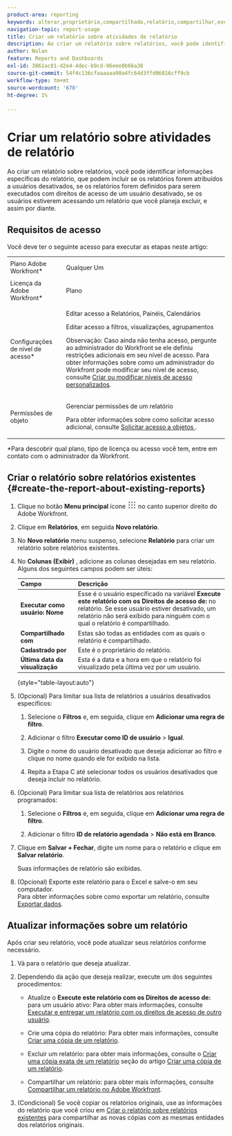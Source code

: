```yaml
---
product-area: reporting
keywords: alterar,proprietário,compartilhado,relatório,compartilhar,executar,usuário,acesso,direitos,inseridos,último,visualizado,data,relatórios,atividades
navigation-topic: report-usage
title: Criar um relatório sobre atividades de relatório
description: Ao criar um relatório sobre relatórios, você pode identificar informações específicas do relatório, que podem incluir se os relatórios forem atribuídos a usuários desativados, se os relatórios forem definidos para serem executados com direitos de acesso de um usuário desativado, se os usuários estiverem acessando um relatório que você planeja excluir, e assim por diante.
author: Nolan
feature: Reports and Dashboards
exl-id: 3861ac81-d2e4-4dec-b9cd-96eee0b66a38
source-git-commit: 54f4c136cfaaaaaa90a4fc64d3ffd06816cff9cb
workflow-type: tm+mt
source-wordcount: '670'
ht-degree: 1%

---
```


# Criar um relatório sobre atividades de relatório

Ao criar um relatório sobre relatórios, você pode identificar informações específicas do relatório, que podem incluir se os relatórios forem atribuídos a usuários desativados, se os relatórios forem definidos para serem executados com direitos de acesso de um usuário desativado, se os usuários estiverem acessando um relatório que você planeja excluir, e assim por diante.

## Requisitos de acesso

Você deve ter o seguinte acesso para executar as etapas neste artigo:

<table style="table-layout:auto"> 
 <col> 
 <col> 
 <tbody> 
  <tr> 
   <td role="rowheader">Plano Adobe Workfront*</td> 
   <td> <p>Qualquer Um</p> </td> 
  </tr> 
  <tr> 
   <td role="rowheader">Licença da Adobe Workfront*</td> 
   <td> <p>Plano </p> </td> 
  </tr> 
  <tr> 
   <td role="rowheader">Configurações de nível de acesso*</td> 
   <td> <p>Editar acesso a Relatórios, Painéis, Calendários</p> <p>Editar acesso a filtros, visualizações, agrupamentos</p> <p>Observação: Caso ainda não tenha acesso, pergunte ao administrador do Workfront se ele definiu restrições adicionais em seu nível de acesso. Para obter informações sobre como um administrador do Workfront pode modificar seu nível de acesso, consulte <a href="../../../administration-and-setup/add-users/configure-and-grant-access/create-modify-access-levels.md" class="MCXref xref">Criar ou modificar níveis de acesso personalizados</a>.</p> </td> 
  </tr> 
  <tr> 
   <td role="rowheader">Permissões de objeto</td> 
   <td> <p>Gerenciar permissões de um relatório</p> <p>Para obter informações sobre como solicitar acesso adicional, consulte <a href="../../../workfront-basics/grant-and-request-access-to-objects/request-access.md" class="MCXref xref">Solicitar acesso a objetos </a>.</p> </td> 
  </tr> 
 </tbody> 
</table>

&#42;Para descobrir qual plano, tipo de licença ou acesso você tem, entre em contato com o administrador da Workfront.

## Criar o relatório sobre relatórios existentes {#create-the-report-about-existing-reports}

1. Clique no botão **Menu principal** ícone ![](assets/main-menu-icon.png) no canto superior direito do Adobe Workfront.
1. Clique em **Relatórios**, em seguida **Novo relatório**.
1. No **Novo relatório** menu suspenso, selecione **Relatório** para criar um relatório sobre relatórios existentes.

1. No **Colunas (Exibir)** , adicione as colunas desejadas em seu relatório.\
   Alguns dos seguintes campos podem ser úteis:

   | Campo | Descrição |
   |---|---|
   | **Executar como usuário: Nome** | Esse é o usuário especificado na variável **Execute este relatório com os Direitos de acesso de:** no relatório. Se esse usuário estiver desativado, um relatório não será exibido para ninguém com o qual o relatório é compartilhado. |
   | **Compartilhado com** | Estas são todas as entidades com as quais o relatório é compartilhado. |
   | **Cadastrado por** | Este é o proprietário do relatório. |
   | **Última data da visualização** | Esta é a data e a hora em que o relatório foi visualizado pela última vez por um usuário. |

   {style="table-layout:auto"}

1. (Opcional) Para limitar sua lista de relatórios a usuários desativados específicos:

   1. Selecione o **Filtros** e, em seguida, clique em **Adicionar uma regra de filtro**.

   1. Adicionar o filtro **Executar como ID de usuário** > **Igual**.

   1. Digite o nome do usuário desativado que deseja adicionar ao filtro e clique no nome quando ele for exibido na lista.
   1. Repita a Etapa C até selecionar todos os usuários desativados que deseja incluir no relatório.

1. (Opcional) Para limitar sua lista de relatórios aos relatórios programados:

   1. Selecione o **Filtros** e, em seguida, clique em **Adicionar uma regra de filtro**.

   1. Adicionar o filtro **ID de relatório agendada** > **Não está em Branco**.

1. Clique em **Salvar + Fechar**, digite um nome para o relatório e clique em **Salvar relatório**.

   Suas informações de relatório são exibidas.

1. (Opcional) Exporte este relatório para o Excel e salve-o em seu computador.\
   Para obter informações sobre como exportar um relatório, consulte [Exportar dados](../../../reports-and-dashboards/reports/creating-and-managing-reports/export-data.md).

## Atualizar informações sobre um relatório

Após criar seu relatório, você pode atualizar seus relatórios conforme necessário.

1. Vá para o relatório que deseja atualizar.
1. Dependendo da ação que deseja realizar, execute um dos seguintes procedimentos:

   * Atualize o **Execute este relatório com os Direitos de acesso de:** para um usuário ativo: Para obter mais informações, consulte [Executar e entregar um relatório com os direitos de acesso de outro usuário](../../../reports-and-dashboards/reports/creating-and-managing-reports/run-deliver-report-access-rights-another-user.md).

   * Crie uma cópia do relatório: Para obter mais informações, consulte [Criar uma cópia de um relatório](../../../reports-and-dashboards/reports/creating-and-managing-reports/create-copy-report.md).
   * Excluir um relatório: para obter mais informações, consulte o [Criar uma cópia exata de um relatório](../../../reports-and-dashboards/reports/creating-and-managing-reports/create-copy-report.md#update2) seção do artigo [Criar uma cópia de um relatório](../../../reports-and-dashboards/reports/creating-and-managing-reports/create-copy-report.md).

   * Compartilhar um relatório: para obter mais informações, consulte [Compartilhar um relatório no Adobe Workfront](../../../reports-and-dashboards/reports/creating-and-managing-reports/share-report.md).

1. (Condicional) Se você copiar os relatórios originais, use as informações do relatório que você criou em [Criar o relatório sobre relatórios existentes](#create-the-report-about-existing-reports) para compartilhar as novas cópias com as mesmas entidades dos relatórios originais.
